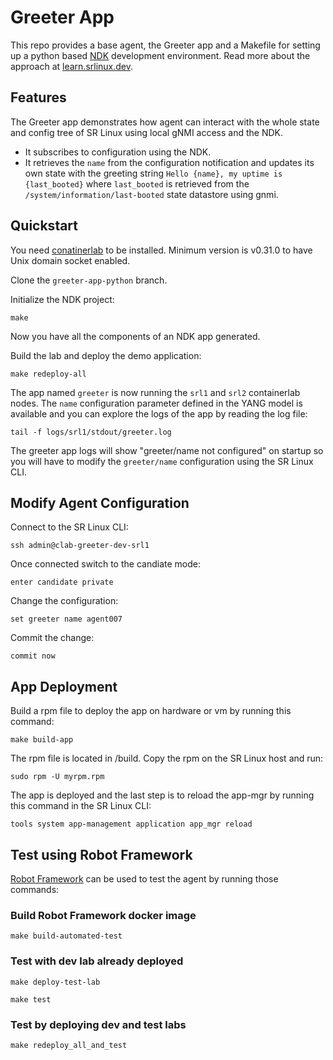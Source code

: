 # Greeter App
This repo provides a base agent, the Greeter app and a Makefile for setting up a python based [NDK](https://learn.srlinux.dev/ndk/intro/) development environment. Read more about the approach at [learn.srlinux.dev](https://learn.srlinux.dev/ndk/guide/env/python/).

## Features
The Greeter app demonstrates how agent can interact with the whole state and config tree of SR Linux using local gNMI access and the NDK.
- It subscribes to configuration using the NDK.
- It retrieves the `name` from the configuration notification and updates its own state with the greeting string `Hello {name}, my uptime is {last_booted}` where `last_booted` is retrieved from the `/system/information/last-booted` state datastore using gnmi.
  
## Quickstart
You need [conatinerlab](https://containerlab.dev/install/) to be installed. Minimum version is v0.31.0 to have Unix domain socket enabled. 

Clone the `greeter-app-python` branch.

Initialize the NDK project:
```console
make
```
Now you have all the components of an NDK app generated.

Build the lab and deploy the demo application:
```console
make redeploy-all
```
The app named `greeter` is now running the `srl1` and `srl2` containerlab nodes. The `name` configuration parameter defined in the YANG model is available and you can explore the logs of the app by reading the log file:
```console
tail -f logs/srl1/stdout/greeter.log
```
The greeter app logs will show "greeter/name not configured" on startup so you will have to modify the `greeter/name` configuration using the SR Linux CLI. 

## Modify Agent Configuration
Connect to the SR Linux CLI:
```console
ssh admin@clab-greeter-dev-srl1
```
Once connected switch to the candiate mode:
```console
enter candidate private
```
Change the configuration:
```console
set greeter name agent007
```
Commit the change:
```console
commit now
```
## App Deployment
Build a rpm file to deploy the app on hardware or vm by running this command:
 ```console
make build-app
```
The rpm file is located in /build. Copy the rpm on the SR Linux host and run:
```console
sudo rpm -U myrpm.rpm
```
The app is deployed and the last step is to reload the app-mgr by running this command in the SR Linux CLI:
```console
tools system app-management application app_mgr reload
```

## Test using Robot Framework
[Robot Framework](https://robotframework.org/) can be used to test the agent by running those commands:
### Build Robot Framework docker image
```console
make build-automated-test
```
### Test with dev lab already deployed
```console
make deploy-test-lab
```
```console
make test
```

### Test by deploying dev and test labs
```console
make redeploy_all_and_test
```
